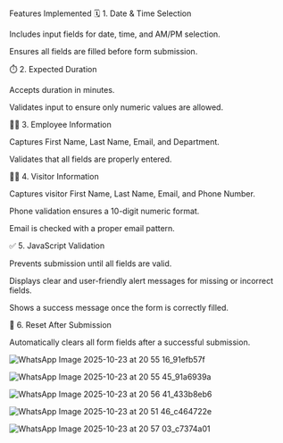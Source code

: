 Features Implemented
🗓️ 1. Date & Time Selection

Includes input fields for date, time, and AM/PM selection.

Ensures all fields are filled before form submission.

⏱️ 2. Expected Duration

Accepts duration in minutes.

Validates input to ensure only numeric values are allowed.

👨‍💼 3. Employee Information

Captures First Name, Last Name, Email, and Department.

Validates that all fields are properly entered.

🧍‍♂️ 4. Visitor Information

Captures visitor First Name, Last Name, Email, and Phone Number.

Phone validation ensures a 10-digit numeric format.

Email is checked with a proper email pattern.

✅ 5. JavaScript Validation

Prevents submission until all fields are valid.

Displays clear and user-friendly alert messages for missing or incorrect fields.

Shows a success message once the form is correctly filled.

💾 6. Reset After Submission

Automatically clears all form fields after a successful submission.


![WhatsApp Image 2025-10-23 at 20 55 16_91efb57f](https://github.com/user-attachments/assets/0dc08a13-31c0-470d-bae3-6f3c76a21339)

![WhatsApp Image 2025-10-23 at 20 55 45_91a6939a](https://github.com/user-attachments/assets/6f30c906-ddb7-4a64-bcad-2dd16a2e2986)

![WhatsApp Image 2025-10-23 at 20 56 41_433b8eb6](https://github.com/user-attachments/assets/3e39d4a8-d5d1-4d9d-9465-e667fe10105b)

![WhatsApp Image 2025-10-23 at 20 51 46_c464722e](https://github.com/user-attachments/assets/db3f3732-e523-4a18-9f8e-6e2ff1bed8df)


![WhatsApp Image 2025-10-23 at 20 57 03_c7374a01](https://github.com/user-attachments/assets/ba98a822-81f0-4d1b-8df2-2261ea6d77e6)




